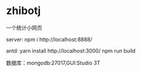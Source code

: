 # zhibotj
一个统计小网页

server:
npm i
http://localhost:8888/

antd:
yarn install
http://localhost:3000/
npm run build

数据库：mongodb:27017,GUI:Studio 3T

